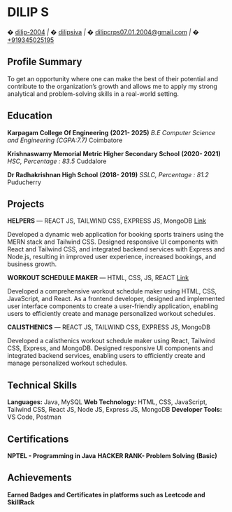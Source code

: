 # DILIP S

� [dilip-2004](https://github.com/dilip-2004) _|_ � [dilipsiva](https://linkedin.com/in/dilipsiva) _|_ � [dilipcrps07.01.2004@gmail.com](mailto:dilipcrps07.01.2004@gmail.com) _|_ � [+919345025195](tel:+919345025195)

## Profile Summary


To get an opportunity where one can make the best of their potential and contribute to the organization’s
growth and allows me to apply my strong analytical and problem-solving skills in a real-world setting.

## Education


**Karpagam College Of Engineering** **(2021- 2025)**
_B.E Computer Science and Engineering (CGPA:7.7)_ Coimbatore


**Krishnaswamy Memorial Metric Higher Secondary School** **(2020- 2021)**
_HSC, Percentage : 83.5_ Cuddalore


**Dr Radhakrishnan High School** **(2018- 2019)**
_SSLC, Percentage : 81.2_ Puducherry

## Projects


**HELPERS** — REACT JS, TAILWIND CSS, EXPRESS JS, MongoDB [Link](https://sports-trainers.netlify.app/)


Developed a dynamic web application for booking sports trainers using the MERN stack and Tailwind
CSS. Designed responsive UI components with React and Tailwind CSS, and integrated backend services
with Express and Node.js, resulting in improved user experience, increased bookings, and business growth.


**WORKOUT SCHEDULE MAKER** — HTML, CSS, JS, REACT [Link](https://my-project-11da5.web.app/)


Developed a comprehensive workout schedule maker using HTML, CSS, JavaScript, and React. As a frontend developer, designed and implemented user interface components to create a user-friendly application,
enabling users to efficiently create and manage personalized workout schedules.


**CALISTHENICS** — REACT JS, TAILWIND CSS, EXPRESS JS, MongoDB


Developed a calisthenics workout schedule maker using React, Tailwind CSS, Express, and MongoDB.
Designed responsive UI components and integrated backend services, enabling users to efficiently create
and manage personalized workout schedules.

## Technical Skills


**Languages:** Java, MySQL
**Web Technology:** HTML, CSS, JavaScript, Tailwind CSS, React JS, Node JS, Express JS, MongoDB
**Developer Tools:** VS Code, Postman

## Certifications


**NPTEL - Programming in Java**
**HACKER RANK- Problem Solving (Basic)**

## Achievements


**Earned Badges and Certificates in platforms such as Leetcode and SkillRack**


